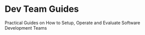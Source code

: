 # Dev Team Guides
Practical Guides on How to Setup, Operate and Evaluate Software Development Teams
